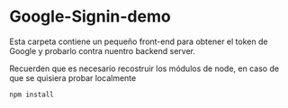 # Google-Signin-demo

Esta carpeta contiene un pequeño front-end para
obtener el token de Google y probarlo contra nuentro
backend server.

Recuerden que es necesario recostruir los módulos de node, en caso de que se quisiera probar localmente

```
npm install
```